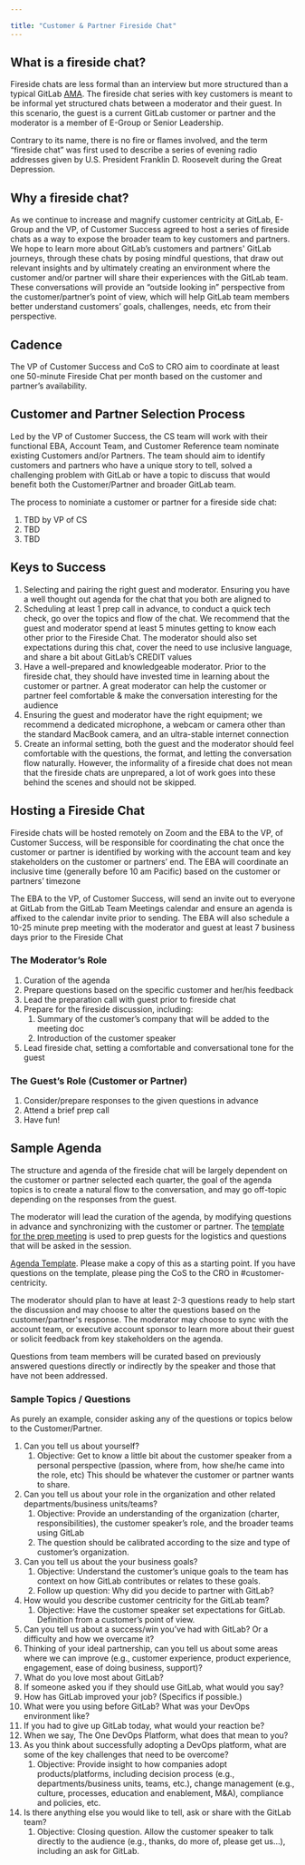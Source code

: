 ```yaml
---

title: "Customer & Partner Fireside Chat"
---
```







 

## What is a fireside chat?

Fireside chats are less formal than an interview but more structured than a typical GitLab [AMA](/handbook/communication/ask-me-anything/). The fireside chat series with key customers is meant to be informal yet structured chats between a moderator and their guest. In this scenario, the guest is a current GitLab customer or partner and the moderator is a member of E-Group or Senior Leadership.

Contrary to its name, there is no fire or flames involved, and the term “fireside chat” was first used to describe a series of evening radio addresses given by U.S. President Franklin D. Roosevelt during the Great Depression.

## Why a fireside chat?

As we continue to increase and magnify customer centricity at GitLab, E-Group and the VP, of Customer Success agreed to host a series of fireside chats as a way to expose the broader team to key customers and partners. We hope to learn more about GitLab’s customers and partners' GitLab journeys, through these chats by posing mindful questions, that draw out relevant insights and by ultimately creating an environment where the customer and/or partner will share their experiences with the GitLab team. These conversations will provide an “outside looking in” perspective from the customer/partner’s point of view, which will help GitLab team members better understand customers’ goals, challenges, needs, etc from their perspective.

## Cadence

The VP of Customer Success and CoS to CRO aim to coordinate at least one 50-minute Fireside Chat per month based on the customer and partner’s availability.

## Customer and Partner Selection Process

Led by the VP of Customer Success, the CS team will work with their functional EBA, Account Team, and Customer Reference team nominate existing Customers and/or Partners. The team should aim to identify customers and partners who have a unique story to tell, solved a challenging problem with GitLab or have a topic to discuss that would benefit both the Customer/Partner and broader GitLab team.

The process to nominiate a customer or partner for a fireside side chat:
1. TBD by VP of CS
1. TBD
1. TBD

## Keys to Success

1. Selecting and pairing the right guest and moderator. Ensuring you have a well thought out agenda for the chat that you both are aligned to
1. Scheduling at least 1 prep call in advance, to conduct a quick tech check, go over the topics and flow of the chat. We recommend that the guest and moderator spend at least 5 minutes getting to know each other prior to the Fireside Chat. The moderator should also set expectations during this chat, cover the need to use inclusive language, and share a bit about GitLab’s CREDIT values
1. Have a well-prepared and knowledgeable moderator. Prior to the fireside chat, they should have invested time in learning about the customer or partner. A great moderator can help the customer or partner feel comfortable & make the conversation interesting for the audience
1. Ensuring the guest and moderator have the right equipment; we recommend a dedicated microphone, a webcam or camera other than the standard MacBook camera, and an ultra-stable internet connection
1. Create an informal setting, both the guest and the moderator should feel comfortable with the questions, the format, and letting the conversation flow naturally. However, the informality of a fireside chat does not mean that the fireside chats are unprepared, a lot of work goes into these behind the scenes and should not be skipped.  


## Hosting a Fireside Chat

Fireside chats will be hosted remotely on Zoom and the EBA to the VP, of Customer Success, will be responsible for coordinating the chat once the customer or partner is identified by working with the account team and key stakeholders on the customer or partners’ end. The EBA will coordinate an inclusive time (generally before 10 am Pacific) based on the customer or partners’ timezone

The EBA to the VP, of Customer Success, will send an invite out to everyone at GitLab from the GitLab Team Meetings calendar and ensure an agenda is affixed to the calendar invite prior to sending. The EBA will also schedule a 10-25 minute prep meeting with the moderator and guest at least 7 business days prior to the Fireside Chat  

### The Moderator’s Role

1. Curation of the agenda
1. Prepare questions based on the specific customer and her/his feedback
1. Lead the preparation call with guest prior to fireside chat
1. Prepare for the fireside discussion, including: 
    1. Summary of the customer’s company that will be added to the meeting doc
    1. Introduction of the customer speaker
1. Lead fireside chat, setting a comfortable and conversational tone for the guest

### The Guest’s Role (Customer or Partner)

1. Consider/prepare responses to the given questions in advance
1. Attend a brief prep call
1. Have fun!


## Sample Agenda

The structure and agenda of the fireside chat will be largely dependent on the customer or partner selected each quarter, the goal of the agenda topics is to create a natural flow to the conversation, and may go off-topic depending on the responses from the guest.

The moderator will lead the curation of the agenda, by modifying questions in advance and synchronizing with the customer or partner. The [template for the prep meeting](https://docs.google.com/document/d/1YmqsXDj_v7lNoJZ5ODWUWqXvCxDR2-Ru0f9aholRqbY/edit#) is used to prep guests for the logistics and questions that will be asked in the session.

[Agenda Template](https://docs.google.com/document/d/1UB7UlnqHUZedeYB_J_syXuoIaTFHl5nrk0Id42uo2SU/edit?usp=sharing). Please make a copy of this as a starting point. If you have questions on the template, please ping the CoS to the CRO in #customer-centricity.

The moderator should plan to have at least 2-3 questions ready to help start the discussion and may choose to alter the questions based on the customer/partner's response. The moderator may choose to sync with the account team, or executive account sponsor to learn more about their guest or solicit feedback from key stakeholders on the agenda.  

Questions from team members will be curated based on previously answered questions directly or indirectly by the speaker and those that have not been addressed.

### Sample Topics / Questions

As purely an example, consider asking any of the questions or topics below to the Customer/Partner.

1. Can you tell us about yourself?
    1. Objective: Get to know a little bit about the customer speaker from a personal perspective (passion, where from, how she/he came into the role, etc) This should be whatever the customer or partner wants to share.
1. Can you tell us about your role in the organization and other related departments/business units/teams?
    1. Objective: Provide an understanding of the organization (charter, responsibilities), the customer speaker’s role, and the broader teams using GitLab
    1. The question should be calibrated according to the size and type of customer’s organization.
1. Can you tell us about the your business goals?
    1. Objective: Understand the customer’s unique goals to the team has context on how GitLab contributes or relates to these goals.
    1. Follow up question: Why did you decide to partner with GitLab?
1. How would you describe customer centricity for the GitLab team?
    1. Objective: Have the customer speaker set expectations for GitLab. Definition from a customer’s point of view.
1. Can you tell us about a success/win you’ve had with GitLab? Or a difficulty and how we overcame it?
1. Thinking of your ideal partnership, can you tell us about some areas where we can improve (e.g., customer experience, product experience, engagement, ease of doing business, support)?
1. What do you love most about GitLab?
1. If someone asked you if they should use GitLab, what would you say?
1. How has GitLab improved your job? (Specifics if possible.)
1. What were you using before GitLab? What was your DevOps environment like?
1. If you had to give up GitLab today, what would your reaction be?
1. When we say, The One DevOps Platform, what does that mean to you?
1. As you think about successfully adopting a DevOps platform, what are some of the key challenges that need to be overcome?
    1. Objective: Provide insight to how companies adopt products/platforms, including decision process (e.g., departments/business units, teams, etc.), change management (e.g., culture, processes, education and enablement, M&A), compliance and policies, etc.
1. Is there anything else you would like to tell, ask or share with the GitLab team?
    1. Objective: Closing question. Allow the customer speaker to talk directly to the audience (e.g., thanks, do more of, please get us…), including an ask for GitLab.

